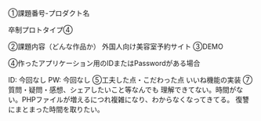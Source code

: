 ①課題番号-プロダクト名

卒制プロトタイプ④

②課題内容（どんな作品か）
外国人向け美容室予約サイト
③DEMO

④作ったアプリケーション用のIDまたはPasswordがある場合

ID: 今回なし
PW: 今回なし
⑤工夫した点・こだわった点
いいね機能の実装
⑦質問・疑問・感想、シェアしたいこと等なんでも
理解できてない。時間がない。PHPファイルが増えるにつれ複雑になり、わからなくなってきてる。
復讐にまとまった時間を取りたい。
